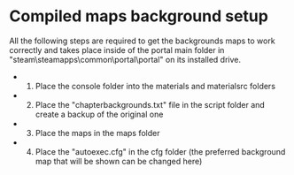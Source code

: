 # Compiled maps background setup
All the following steps are required to get the backgrounds maps to work correctly and takes place inside of the portal main folder in "steam\steamapps\common\portal\portal\" on its installed drive.

- 1. Place the console folder into the materials and materialsrc folders
- 2. Place the "chapterbackgrounds.txt" file in the script folder and create a backup of the original one
- 3. Place the maps in the maps folder
- 4. Place the "autoexec.cfg" in the cfg folder (the preferred background map that will be shown can be changed here)
